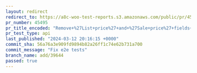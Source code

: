 ```yaml
---
layout: redirect
redirect_to: https://a8c-woo-test-reports.s3.amazonaws.com/public/pr/45495/api/index.html
pr_number: 45495
pr_title_encoded: "Remove+%27List+price%27+and+%27Sale+price%27+fields+from+the+General+tab"
pr_test_type: api
last_published: "2024-03-12 20:16:15 +0000"
commit_sha: 56a76a3e909fd9894b82a26ff1c74e62b731a700
commit_message: "Fix e2e tests"
branch_name: add/39644
passed: true
---
```

